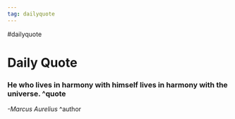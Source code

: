 ```yaml
---
tag: dailyquote
---
```


#dailyquote

# Daily Quote

### He who lives in harmony with himself lives in harmony with the universe. ^quote
*-Marcus Aurelius* ^author
